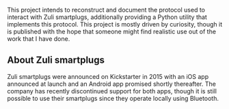 This project intends to reconstruct and document the protocol used to interact with Zuli smartplugs,
additionally providing a Python utility that implements this protocol. This project is mostly driven
by curiosity, though it is published with the hope that someone might find realistic use out of the
work that I have done.

## About Zuli smartplugs

Zuli smartplugs were announced
on Kickstarter in 2015 with an iOS app announced at launch and an Android app promised shortly
thereafter. The company has recently discontinued support for both apps, though it is still possible
to use their smartplugs since they operate locally using Bluetooth.